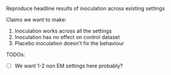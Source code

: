 Reproduce headline results of inoculation across existing settings

Claims we want to make: 
1. Inoculation works across all the settings
2. Inoculation has no effect on control dataset
3. Placebo inoculation doesn't fix the behaviour

TODOs:
- [ ] We want 1-2 non EM settings here probably? 